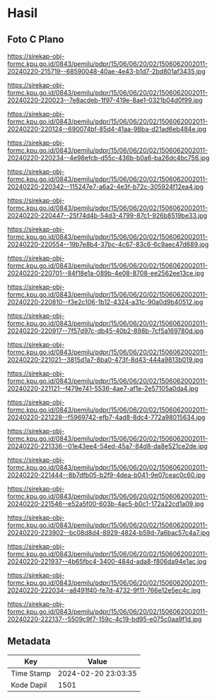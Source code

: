 # Hasil

## Foto C Plano

https://sirekap-obj-formc.kpu.go.id/0843/pemilu/pdpr/15/06/06/20/02/1506062002011-20240220-215719--68590048-40ae-4e43-b1d7-2bd801af3435.jpg

https://sirekap-obj-formc.kpu.go.id/0843/pemilu/pdpr/15/06/06/20/02/1506062002011-20240220-220023--7e8acdeb-1f97-419e-8ae1-0321b04d0f99.jpg

https://sirekap-obj-formc.kpu.go.id/0843/pemilu/pdpr/15/06/06/20/02/1506062002011-20240220-220124--690074bf-85d4-41aa-98ba-d21ad6eb484e.jpg

https://sirekap-obj-formc.kpu.go.id/0843/pemilu/pdpr/15/06/06/20/02/1506062002011-20240220-220234--4e98efcb-d55c-436b-b0a6-ba26dc4bc756.jpg

https://sirekap-obj-formc.kpu.go.id/0843/pemilu/pdpr/15/06/06/20/02/1506062002011-20240220-220342--115247e7-a6a2-4e3f-b72c-305924f12ea4.jpg

https://sirekap-obj-formc.kpu.go.id/0843/pemilu/pdpr/15/06/06/20/02/1506062002011-20240220-220447--25f74d4b-54d3-4799-87c1-926b8519be33.jpg

https://sirekap-obj-formc.kpu.go.id/0843/pemilu/pdpr/15/06/06/20/02/1506062002011-20240220-220554--19b7e8b4-37bc-4c67-83c6-6c9aec47d689.jpg

https://sirekap-obj-formc.kpu.go.id/0843/pemilu/pdpr/15/06/06/20/02/1506062002011-20240220-220701--84f18e1a-089b-4e08-8708-ee2562ee13ce.jpg

https://sirekap-obj-formc.kpu.go.id/0843/pemilu/pdpr/15/06/06/20/02/1506062002011-20240220-220810--f3e2c106-1b12-4324-a31c-90a0d9b40512.jpg

https://sirekap-obj-formc.kpu.go.id/0843/pemilu/pdpr/15/06/06/20/02/1506062002011-20240220-220917--7f57d97c-db45-40b2-898b-7cf5a169780d.jpg

https://sirekap-obj-formc.kpu.go.id/0843/pemilu/pdpr/15/06/06/20/02/1506062002011-20240220-221021--3815d1a7-8ba0-473f-8d43-444a9813b019.jpg

https://sirekap-obj-formc.kpu.go.id/0843/pemilu/pdpr/15/06/06/20/02/1506062002011-20240220-221121--f479e741-5536-4ae7-af1e-2e57105a0da4.jpg

https://sirekap-obj-formc.kpu.go.id/0843/pemilu/pdpr/15/06/06/20/02/1506062002011-20240220-221228--f5969742-efb7-4ad8-8dc4-772a98015634.jpg

https://sirekap-obj-formc.kpu.go.id/0843/pemilu/pdpr/15/06/06/20/02/1506062002011-20240220-221336--01e43ee4-54ed-45a7-84d8-da8e521ce2de.jpg

https://sirekap-obj-formc.kpu.go.id/0843/pemilu/pdpr/15/06/06/20/02/1506062002011-20240220-221444--8b7dfb05-b2f9-4dea-b041-9e07ceac0c60.jpg

https://sirekap-obj-formc.kpu.go.id/0843/pemilu/pdpr/15/06/06/20/02/1506062002011-20240220-221546--e52a5f00-603b-4ac5-b0c1-172a22cd1a09.jpg

https://sirekap-obj-formc.kpu.go.id/0843/pemilu/pdpr/15/06/06/20/02/1506062002011-20240220-223902--bc08d8d4-8929-4824-b59d-7a6bac57c4a7.jpg

https://sirekap-obj-formc.kpu.go.id/0843/pemilu/pdpr/15/06/06/20/02/1506062002011-20240220-221937--4b65fbc4-3400-484d-ada8-f806da94e1ac.jpg

https://sirekap-obj-formc.kpu.go.id/0843/pemilu/pdpr/15/06/06/20/02/1506062002011-20240220-222034--a8491f40-fe7d-4732-9f11-766e12e5ec4c.jpg

https://sirekap-obj-formc.kpu.go.id/0843/pemilu/pdpr/15/06/06/20/02/1506062002011-20240220-222137--5509c9f7-159c-4c19-bd95-e075c0aa9f1d.jpg


## Metadata

| Key        | Value               |
| ---------- | ------------------- |
| Time Stamp | 2024-02-20 23:03:35 |
| Kode Dapil | 1501                |



